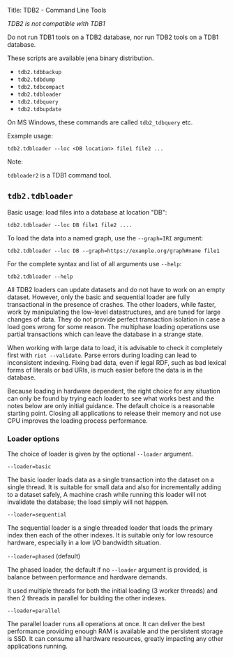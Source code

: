 Title: TDB2 - Command Line Tools

*TDB2 is not compatible with TDB1*

Do not run TDB1 tools on a TDB2 database, nor run TDB2 tools on a TDB1 database.

These scripts are available jena binary distribution.

* `tdb2.tdbbackup`
* `tdb2.tdbdump`
* `tdb2.tdbcompact`
* `tdb2.tdbloader`
* `tdb2.tdbquery`
* `tdb2.tdbupdate`

On MS Windows, these commands are called `tdb2_tdbquery` etc.

Example usage:

```
tdb2.tdbloader --loc <DB location> file1 file2 ...
```

Note:

`tdbloader2` is a TDB1 command tool.

## `tdb2.tdbloader`

Basic usage: load files into a database at location "DB":

    tdb2.tdbloader --loc DB file1 file2 ....

To load the data into a named graph, use the `--graph=IRI` argument:

    tdb2.tdbloader --loc DB --graph=https://example.org/graph#name file1

For the complete syntax and list of all arguments use `--help`:

    tdb2.tdbloader --help

All TDB2 loaders can update datasets and do not have to work on an empty
dataset.  However, only the basic and sequential loader are fully
transactional in the presence of crashes. The other loaders, while
faster, work by manipulating the low-level datastructures, and are tuned
for large changes of data. They do not provide perfect transaction
isolation in case a load goes wrong for some reason. The multiphase
loading operations use partial transactions which can leave the database
in a strange state.

When working with large data to load, it is advisable to check it
completely first with `riot --validate`. Parse errors during loading can
lead to inconsistent indexing. Fixing bad data, even if legal RDF, such
as bad lexical forms of literals or bad URIs, is much easier before the
data is in the database.

Because loading in hardware dependent, the right choice for any
situation can only be found by trying each loader to see what works best
and the notes below are only initial guidance. The default choice is
a reasonable starting point. Closing all applications to release their
memory and not use CPU improves the loading process performance.

### Loader options

The choice of loader is given by the optional `--loader` argument.

`--loader=basic`

The basic loader loads data as a single transaction into the dataset on
a single thread. It is suitable for small data and also for
incrementally adding to a dataset safely, A machine crash while running
this loader will not invalidate the database; the load simply will not happen.

`--loader=sequential`

The sequential loader is a single threaded loader that loads the primary
index then each of the other indexes. It is suitable only for low resource
hardware, especially in a low I/O bandwidth situation.

`--loader=phased` (default)

The phased loader, the default if no `--loader` argument is provided,
is balance between performance and hardware demands.

It used multiple threads for both the initial loading (3 worker threads)
and then 2 threads in parallel for building the other indexes.

`--loader=parallel`

The parallel loader runs all operations at once. It can deliver the best
performance providing enough RAM is available and the persistent storage
is SSD. It can consume all hardware resources, greatly impacting
any other applications running.
